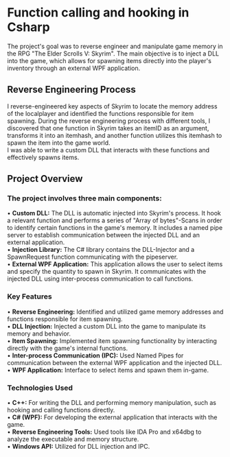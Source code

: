 # Function calling and hooking in Csharp

The project's goal was to reverse engineer and manipulate game memory in the RPG "The Elder Scrolls V: Skyrim". The main objective is to inject a DLL into the game, which allows for spawning items directly into the player's inventory through an external WPF application.<br />


## Reverse Engineering Process<br />

I reverse-engineered key aspects of Skyrim to locate the memory address of the localplayer and identified the functions responsible for item spawning. During the reverse engineering process with different tools, I discovered that one function in Skyrim takes an itemID as an argument, transforms it into an itemhash, and another function utilizes this itemhash to spawn the item into the game world. <br />
I was able to write a custom DLL that interacts with these functions and effectively spawns items.<br />


## Project Overview <br />

### The project involves three main components:<br />

• **Custom DLL:** The DLL is automatic injected into Skyrim's process. It hook a relevant function and performs a series of "Array of bytes"-Scans in order to identify certain functions in the game's memory. It includes a named pipe server to establish communication between the injected DLL and an external application.<br />
• **Injection Library:** The C# library contains the DLL-Injector and a SpawnRequest function communicating with the pipeserver.<br />
• **External WPF Application:** This application allows the user to select items and specify the quantity to spawn in Skyrim. It communicates with the injected DLL using inter-process communication to call functions.<br />


### Key Features <br />

• **Reverse Engineering:** Identified and utilized game memory addresses and functions responsible for item spawning.<br />
• **DLL Injection:** Injected a custom DLL into the game to manipulate its memory and behavior.<br />
• **Item Spawning:** Implemented item spawning functionality by interacting directly with the game's internal functions.<br />
• **Inter-process Communication (IPC):** Used Named Pipes for communication between the external WPF application and the injected DLL.<br />
• **WPF Application:** Interface to select items and spawn them in-game.<br />


### Technologies Used<br />

• **C++:** For writing the DLL and performing memory manipulation, such as hooking and calling functions directly.<br />
• **C# (WPF):** For developing the external application that interacts with the game.<br />
• **Reverse Engineering Tools:** Used tools like IDA Pro and x64dbg to analyze the executable and memory structure.<br />
• **Windows API:** Utilized for DLL injection and IPC.<br />
